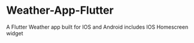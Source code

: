 # Weather-App-Flutter
 A Flutter Weather app built for IOS and Android includes IOS Homescreen widget
